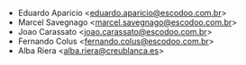 - Eduardo Aparicio \<<eduardo.aparicio@escodoo.com.br>\>
- Marcel Savegnago \<<marcel.savegnago@escodoo.com.br>\>
- Joao Carassato \<<joao.carassato@escodoo.com.br>\>
- Fernando Colus \<<fernando.colus@escodoo.com.br>\>
- Alba Riera \<<alba.riera@creublanca.es>\>
